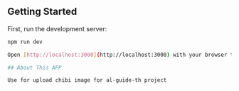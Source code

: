 ## Getting Started

First, run the development server:

```bash
npm run dev

Open [http://localhost:3000](http://localhost:3000) with your browser to see the result.

## About This APP

Use for upload chibi image for al-guide-th project


